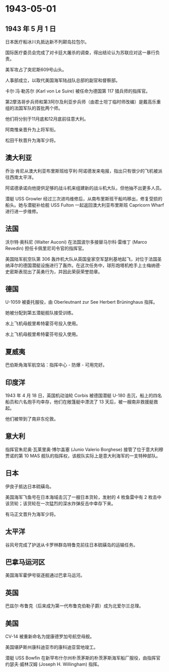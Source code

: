# 1943-05-01

## 1943 年 5 月 1 日

日本医疗船冰川丸抵达新不列颠岛拉包尔。

国际医疗委员会完成了对卡廷大屠杀的调查，得出结论认为苏联应对这一暴行负责。

美军攻占了突尼斯609号山头。

人事部成立，以取代美国海军陆战队总部的副官和督察部。

卡尔·冯·勒苏尔 (Karl von Le Suire) 被任命为德国第 117 猎兵师的指挥官。

第2摩洛哥步兵师和第3阿尔及利亚步兵师（由君士坦丁临时师改编）是戴高乐重组的法国军队的首批两个师。

他们将分别于11月底和12月底前往意大利。

阿南惟亲晋升为上将军衔。

松田千秋晋升为海军少将。

## 澳大利亚

乔治·肯尼从澳大利亚布里斯班给亨利·阿诺德发来电报，指出只有很少的飞机被派往西南太平洋。

阿诺德承诺向他提供足够的战斗机来组建新的战斗机大队，但他抽不出更多人员。

潜艇 USS Growler
经过三次进坞维修后，从南布里斯班干船坞移出，修复受损的船头。她与潜艇补给舰
USS Fulton 一起返回澳大利亚布里斯班 Capricorn Wharf 进行进一步维修。

## 法国

沃尔特·奥科尼 (Walter Auconi) 在法国波尔多接替马尔科·雷维丁 (Marco
Revedin) 担任卡佩里尼司令官的指挥官。

美国陆军航空队第 306
轰炸机大队从英国皇家空军瑟利基地起飞，对位于法国圣纳泽尔的德国潜艇设施进行了轰炸。在这次任务中，球形炮塔机枪手上士梅纳德·史密斯表现出了英勇行为，并因此荣获荣誉勋章。

## 德国

U-1059 被委托服役，由 Oberleutnant zur See Herbert Brüninghaus 指挥。

她被分配到第五潜艇舰队接受训练。

水上飞机母舰里希特霍芬号投入使用。

水上飞机母舰里希特霍芬号投入使用。

## 夏威夷

巴伯斯角海军航空站：指挥中心 - 防爆 - 可用完好。

## 印度洋

1943 年 4 月 18 日，英国机动油轮 Corbis 被德国潜艇 U-180
击沉，船上的四名船员和六名炮手均幸存，他们在敞篷艇中漂流了 13
天后，被一艘南非救援艇救起。

他们被带到了南非东伦敦。

## 意大利

指挥官朱尼奥·瓦莱里奥·博尔盖塞 (Junio Valerio Borghese)
接管了位于意大利穆贾诺的第 10 MAS
舰队的指挥权，该舰队实际上是意大利海军的一支特种部队。

## 日本

伊良子抵达日本硫磺岛。

美国海军飞鱼号在日本海域击沉了一艘日本货轮，发射的 4 枚鱼雷中有 2
枚击中该货轮；该货轮在一次猛烈的深水炸弹反击中幸存下来。

有马正文晋升为海军少将。

## 太平洋

谷风号完成了护送从卡罗林群岛特鲁克前往日本硫磺岛的运输任务。

## 巴拿马运河区

美国海军霍伊号驱逐舰通过巴拿马运河。

## 英国

巴兹尔·布鲁克（后来成为第一代布鲁克伯勒子爵）成为北爱尔兰总理。

## 美国

CV-14 被重新命名为提康德罗加号航空母舰。

美国堪萨斯州康科迪亚市的康科迪亚营地竣工。

潜艇 USS Bowfin
在新罕布什尔州朴茨茅斯的朴茨茅斯海军船厂服役，由指挥官约瑟夫·威林汉姆
(Joseph H. Willingham) 指挥。

